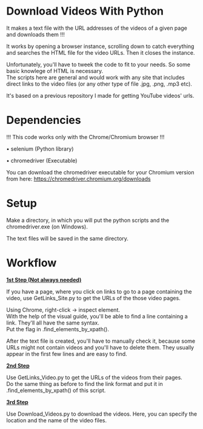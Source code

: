 # Download Videos With Python
It makes a text file with the URL addresses of the videos of a given page and downloads them !!!

It works by opening a browser instance, scrolling down to catch everything and searches the HTML file for the video URLs. Then it closes the instance.

Unfortunately, you'll have to tweek the code to fit to your needs. So some basic knowlege of HTML is necessary.<br /> 
The scripts here are general and would work with any site that includes direct links to the video files (or any other type of file .jpg, .png, .mp3 etc).

It's based on a previous repository I made for getting YouTube videos' urls.

# Dependencies
!!! This code works only with the Chrome/Chromium browser !!!

• selenium (Python library)

• chromedriver (Executable)

You can download the chromedriver executable for your Chromium version from here: https://chromedriver.chromium.org/downloads

# Setup
Make a directory, in which you will put the python scripts and the chromedriver.exe (on Windows).

The text files will be saved in the same directory.

# Workflow
<ins>**1st Step (Not always needed)**</ins>

If you have a page, where you click on links to go to a page containing the video, use GetLinks_Site.py to get the URLs of the those video pages.

Using Chrome, right-click -> inspect element.<br /> 
With the help of the visual guide, you'll be able to find a line containing a link. They'll all have the same syntax.<br /> 
Put the flag in .find_elements_by_xpath().

After the text file is created, you'll have to manually check it, because some URLs might not contain videos and you'll have to delete them. 
They usually appear in the first few lines and are easy to find.

<ins>**2nd Step**</ins>

Use GetLinks_Video.py to get the URLs of the videos from their pages.<br /> 
Do the same thing as before to find the link format and put it in .find_elements_by_xpath() of this script.

<ins>**3rd Step**</ins>

Use Download_Videos.py to download the videos.
Here, you can specify the location and the name of the video files.

